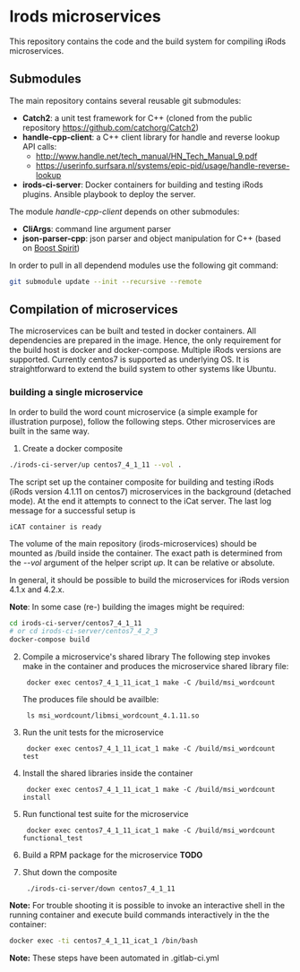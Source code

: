 # Irods microservices

This repository contains the code and the build system for compiling iRods microservices.

## Submodules
The main repository contains several reusable git submodules:
* **Catch2**: a unit test framework for C++ (cloned from the public repository https://github.com/catchorg/Catch2)
* **handle-cpp-client**: a C++ client library for handle and reverse lookup API calls:
  * http://www.handle.net/tech_manual/HN_Tech_Manual_9.pdf
  * https://userinfo.surfsara.nl/systems/epic-pid/usage/handle-reverse-lookup
* **irods-ci-server**: Docker containers for building and testing iRods plugins. Ansible playbook to deploy the server.

The module _handle-cpp-client_ depends on other submodules:
* **CliArgs**: command line argument parser
* **json-parser-cpp**: json parser and object manipulation for C++ (based on [Boost Spirit](https://www.boost.org/doc/libs/1_64_0/libs/spirit/doc/html/index.html))

In order to pull in all dependend modules use the following git command:
```bash
git submodule update --init --recursive --remote
```

## Compilation of microservices
The microservices can be built and tested in docker containers.
All dependencies are prepared in the image. Hence, the only requirement for 
the build host is docker and docker-compose.
Multiple iRods versions are supported. Currently centos7 is supported as underlying OS.
It is straightforward to extend the build system to other systems like Ubuntu.

### building a single microservice
In order to build the word count microservice (a simple example for illustration purpose), follow 
the following steps. Other microservices are built in the same way.

1. Create a docker composite

``` bash
./irods-ci-server/up centos7_4_1_11 --vol .
```
The script set up the container composite for building and testing iRods (iRods version 4.1.11 on centos7) microservices
in the background (detached mode). At the end it attempts to connect to the iCat server.
The last log message for a successful setup is
```
iCAT container is ready
```
The volume of the main repository (irods-microservices) should be mounted as /build inside the container.
The exact path is determined from the *--vol* argument of the helper script *up*. It can be relative or 
absolute.

In general, it should be possible to build the microservices for iRods version 4.1.x and 4.2.x.

**Note**: In some case (re-) building the images might be required:

``` bash
cd irods-ci-server/centos7_4_1_11
# or cd irods-ci-server/centos7_4_2_3
docker-compose build
```

2. Compile a microservice's shared library
   The following step invokes make in the container and produces 
   the microservice shared library file:

        docker exec centos7_4_1_11_icat_1 make -C /build/msi_wordcount

     The produces file should be availble:

        ls msi_wordcount/libmsi_wordcount_4.1.11.so

3. Run the unit tests for the microservice

        docker exec centos7_4_1_11_icat_1 make -C /build/msi_wordcount test

4. Install the shared libraries inside the container

        docker exec centos7_4_1_11_icat_1 make -C /build/msi_wordcount install
        
5. Run functional test suite for the microservice
        
        docker exec centos7_4_1_11_icat_1 make -C /build/msi_wordcount functional_test

6. Build a RPM package for the microservice
   **TODO**
   
7. Shut down the composite

        ./irods-ci-server/down centos7_4_1_11

**Note:** For trouble shooting it is possible to invoke an interactive shell in the running container 
and execute build commands interactively in the the container:
``` bash
docker exec -ti centos7_4_1_11_icat_1 /bin/bash
```

**Note:**
These steps have been automated in .gitlab-ci.yml

